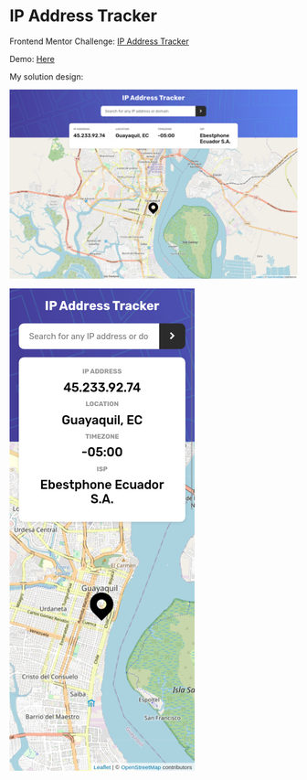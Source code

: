 # IP Address Tracker

Frontend Mentor Challenge: [IP Address Tracker](https://www.frontendmentor.io/challenges/ip-address-tracker-I8-0yYAH0)

Demo: [Here](http://ceduardd.github.io/ip-address-tracker)

My solution design:

![](./docs/desktop-design.png)

![](./docs/mobile-design.png)
